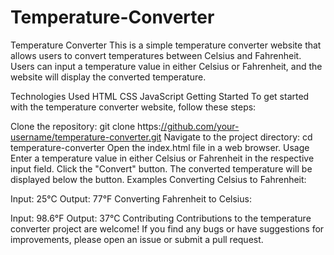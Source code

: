 # Temperature-Converter
Temperature Converter
This is a simple temperature converter website that allows users to convert temperatures between Celsius and Fahrenheit. Users can input a temperature value in either Celsius or Fahrenheit, and the website will display the converted temperature.

Technologies Used
HTML
CSS
JavaScript
Getting Started
To get started with the temperature converter website, follow these steps:

Clone the repository:
git clone https:[//github.com/your-username/temperature-converter.git](https://github.com/Eshanarula)
Navigate to the project directory:
cd temperature-converter
Open the index.html file in a web browser.
Usage
Enter a temperature value in either Celsius or Fahrenheit in the respective input field.
Click the "Convert" button.
The converted temperature will be displayed below the button.
Examples
Converting Celsius to Fahrenheit:

Input: 25°C
Output: 77°F
Converting Fahrenheit to Celsius:

Input: 98.6°F
Output: 37°C
Contributing
Contributions to the temperature converter project are welcome! If you find any bugs or have suggestions for improvements, please open an issue or submit a pull request.
